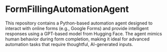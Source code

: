 # FormFillingAutomationAgent
This repository contains a Python-based automation agent designed to interact with online forms (e.g., Google Forms) and provide intelligent responses using a GPT-based model from Hugging Face. The agent mimics human behavior during form completion, making it ideal for advanced automation tasks that require thoughtful, AI-generated inputs.
